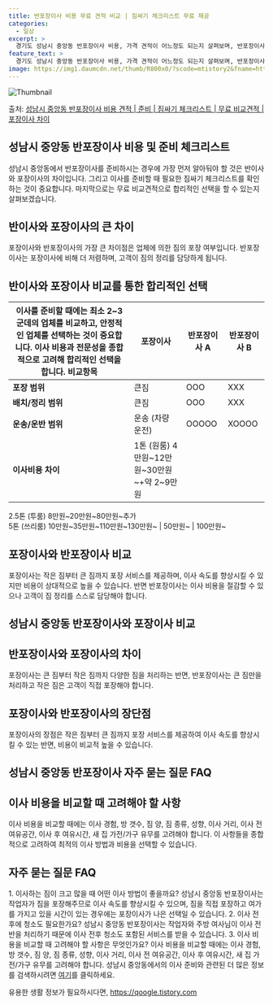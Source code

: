 ```yaml
---
title: 반포장이사 비용 무료 견적 비교 | 짐싸기 체크리스트 무료 제공
categories:
  - 일상
excerpt: >
  경기도 성남시 중앙동 반포장이사 비용, 가격 견적이 어느정도 되는지 살펴보며, 반포장이사를 준비함에 있어 짐싸기 준비 체크리스트가 무엇인지 보겠습니다. 마지막으로 포장이사와 차이점을 통해 무료 비교견적으로 어떤 것이 더 합리적인 선택인지 공유 드립니다.성남시 중앙동 포장이사 견적 샘플 보기 👈 클릭성남시 중앙동 포장이사 가격 살펴보기 👈 클릭성남시 중앙동 반포장이사 평균 이사 비용평수성남시 중앙동 평균 이사 비용원룸 이사9평 이하 (1톤)30만원~투룸/쓰리룸 이사16평 ~ 20평 (2.5톤)80만원~쓰리룸 이사21평 (5톤) ~110만원~우리집 무료 이사견적 받기 👈 클릭포장 vs 반포장: 이사 방법의 큰 차이이사 방법 선택 시 포장과 반포장의 가장 큰 차이점은 업체에 의한 짐의 포장 여부입니다.포..
feature_text: >
  경기도 성남시 중앙동 반포장이사 비용, 가격 견적이 어느정도 되는지 살펴보며, 반포장이사를 준비함에 있어 짐싸기 준비 체크리스트가 무엇인지 보겠습니다. 마지막으로 포장이사와 차이점을 통해 무료 비교견적으로 어떤 것이 더 합리적인 선택인지 공유 드립니다.성남시 중앙동 포장이사 견적 샘플 보기 👈 클릭성남시 중앙동 포장이사 가격 살펴보기 👈 클릭성남시 중앙동 반포장이사 평균 이사 비용평수성남시 중앙동 평균 이사 비용원룸 이사9평 이하 (1톤)30만원~투룸/쓰리룸 이사16평 ~ 20평 (2.5톤)80만원~쓰리룸 이사21평 (5톤) ~110만원~우리집 무료 이사견적 받기 👈 클릭포장 vs 반포장: 이사 방법의 큰 차이이사 방법 선택 시 포장과 반포장의 가장 큰 차이점은 업체에 의한 짐의 포장 여부입니다.포..
image: https://img1.daumcdn.net/thumb/R800x0/?scode=mtistory2&fname=https%3A%2F%2Fblog.kakaocdn.net%2Fdn%2Fb1pecO%2FbtsHaSAtLdg%2FXdLETUGmn0WFDhnINeYv21%2Fimg.webp
---
```


![Thumbnail](https://img1.daumcdn.net/thumb/R800x0/?scode=mtistory2&fname=https%3A%2F%2Fblog.kakaocdn.net%2Fdn%2Fb1pecO%2FbtsHaSAtLdg%2FXdLETUGmn0WFDhnINeYv21%2Fimg.webp)

<p>출처: <a href="https://qoogle.tistory.com/9100" rel="dofollow">성남시 중앙동 반포장이사 비용 견적 | 준비 | 짐싸기 체크리스트 | 무료 비교견적 | 포장이사 차이</a> </p>

## 성남시 중앙동 반포장이사 비용 및 준비 체크리스트

성남시 중앙동에서 반포장이사를 준비하시는 경우에 가장 먼저 알아둬야 할 것은 반이사와 포장이사의 차이입니다. 그리고 이사를 준비할 때 필요한
짐싸기 체크리스트를 확인하는 것이 중요합니다. 마지막으로는 무료 비교견적으로 합리적인 선택을 할 수 있는지 살펴보겠습니다.

## **반이사와 포장이사의 큰 차이**

포장이사와 반포장이사의 가장 큰 차이점은 업체에 의한 짐의 포장 여부입니다. 반포장이사는 포장이사에 비해 더 저렴하며, 고객이 짐의 정리를
담당하게 됩니다.

## **반이사와 포장이사 비교를 통한 합리적인 선택**

이사를 준비할 때에는 최소 2~3군데의 업체를 비교하고, 안정적인 업체를 선택하는 것이 중요합니다. 이사 비용과 전문성을 종합적으로 고려해 합리적인 선택을 합니다.  **비교항목** | **포장이사** | **반포장이사 A** | **반포장이사 B**  
---|---|---|---  
**포장 범위** | 큰짐 | OOO | XXX  
**배치/정리 범위** | 큰짐 | OOO | XXX  
**운송/운반 범위** | 운송 (차량 운전) | OOOOO | XOOOO  
**이사비용 차이** | 1톤 (원룸) 4만원~12만원~30만원~+약 2~9만원  
2.5톤 (투룸) 8만원~20만원~80만원~추가  
5톤 (쓰리룸) 10만원~35만원~110만원~130만원~ | 50만원~ | 100만원~  
  
## **포장이사와 반포장이사 비교**

포장이사는 작은 짐부터 큰 짐까지 포장 서비스를 제공하며, 이사 속도를 향상시킬 수 있지만 비용이 상대적으로 높을 수 있습니다. 반면
반포장이사는 이사 비용을 절감할 수 있으나 고객이 짐 정리를 스스로 담당해야 합니다.

## 성남시 중앙동 반포장이사와 포장이사 비교

## **반포장이사와 포장이사의 차이**

포장이사는 큰 짐부터 작은 짐까지 다양한 짐을 처리하는 반면, 반포장이사는 큰 짐만을 처리하고 작은 짐은 고객이 직접 포장해야 합니다.

## **포장이사와 반포장이사의 장단점**

포장이사의 장점은 작은 짐부터 큰 짐까지 포장 서비스를 제공하여 이사 속도를 향상시킬 수 있는 반면, 비용이 비교적 높을 수 있습니다.

## 성남시 중앙동 반포장이사 자주 묻는 질문 FAQ

## **이사 비용을 비교할 때 고려해야 할 사항**

이사 비용을 비교할 때에는 이사 경험, 방 갯수, 짐 양, 짐 종류, 성향, 이사 거리, 이사 전 여유공간, 이사 후 여유시간, 새 집
가전/가구 유무를 고려해야 합니다. 이 사항들을 종합적으로 고려하여 최적의 이사 방법과 비용을 선택할 수 있습니다.

## **자주 묻는 질문 FAQ**

1\. 이사하는 짐이 크고 많을 때 어떤 이사 방법이 좋을까요? 성남시 중앙동 반포장이사는 작업자가 짐을 포장해주므로 이사 속도를 향상시킬
수 있으며, 짐을 직접 포장하고 여가를 가지고 있을 시간이 있는 경우에는 포장이사가 나은 선택일 수 있습니다. 2\. 이사 전후에 청소도
필요한가요? 성남시 중앙동 반포장이사는 작업자와 주방 여사님이 이사 전반을 처리하기 때문에 이사 전후 청소도 포함된 서비스를 받을 수
있습니다. 3\. 이사 비용을 비교할 때 고려해야 할 사항은 무엇인가요? 이사 비용을 비교할 때에는 이사 경험, 방 갯수, 짐 양, 짐
종류, 성향, 이사 거리, 이사 전 여유공간, 이사 후 여유시간, 새 집 가전/가구 유무를 고려해야 합니다. 성남시 중앙동에서의 이사 준비와
관련된 더 많은 정보를 검색하시려면 [여기](https://www.example.com)를 클릭하세요.

 

유용한 생활 정보가 필요하시다면, <a href="https://qoogle.tistory.com" rel="dofollow">https://qoogle.tistory.com</a>


